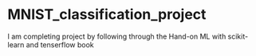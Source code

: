 # MNIST_classification_project
I am completing project by following through the Hand-on ML with scikit-learn and tenserflow book
